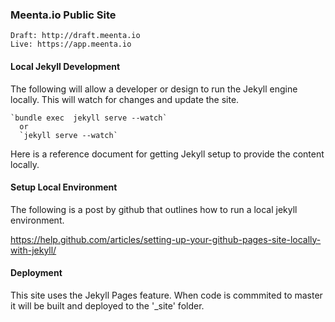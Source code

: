 ### Meenta.io Public Site

	Draft: http://draft.meenta.io
	Live: https://app.meenta.io
	
#### Local Jekyll Development
The following will allow a developer or design to run the
Jekyll engine locally. This will watch for changes and
update the site.

    `bundle exec  jekyll serve --watch`
	  or
	  `jekyll serve --watch`

Here is a reference document for getting Jekyll setup
to provide the content locally.

#### Setup Local Environment
The following is a post by github that outlines how to
run a local jekyll environment.

https://help.github.com/articles/setting-up-your-github-pages-site-locally-with-jekyll/

#### Deployment
This site uses the Jekyll Pages feature. When code is commmited to
master it will be built and deployed to the '_site' folder.
